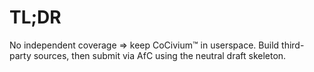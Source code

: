 # TL;DR
No independent coverage ⇒ keep CoCivium™ in userspace. Build third-party sources, then submit via AfC using the neutral draft skeleton.